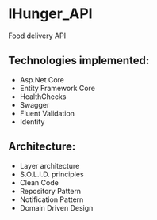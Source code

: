 # IHunger_API
Food delivery API

## Technologies implemented:
* Asp.Net Core
* Entity Framework Core
* HealthChecks
* Swagger 
* Fluent Validation
* Identity 

## Architecture:
* Layer architecture
* S.O.L.I.D. principles
* Clean Code
* Repository Pattern
* Notification Pattern
* Domain Driven Design
